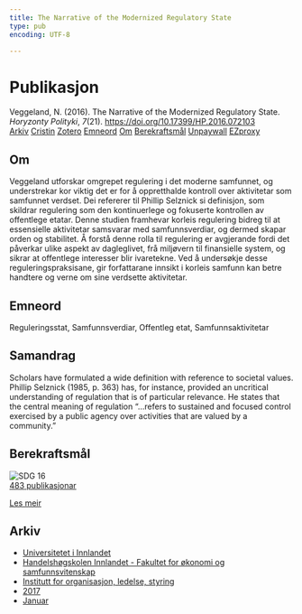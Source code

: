 ```yaml
---
title: The Narrative of the Modernized Regulatory State
type: pub
encoding: UTF-8

---
```

<h1>Publikasjon</h1>
<article id="csl-bib-container-K8LZVNGB" class="csl-bib-container">
  <div class="csl-bib-body"> <div class="csl-entry">Veggeland, N. (2016). The Narrative of the Modernized Regulatory State. <i>Horyzonty Polityki</i>, <i>7</i>(21). <a href="https://doi.org/10.17399/HP.2016.072103">https://doi.org/10.17399/HP.2016.072103</a></div> </div>
  <div class="csl-bib-buttons">
    <a href="#taxonomy-article-K8LZVNGB" alt="archive" class="csl-bib-button">Arkiv</a>
    <a href="https://app.cristin.no/results/show.jsf?id=1442703" alt="Cristin" class="csl-bib-button">Cristin</a>
    <a href="http://zotero.org/groups/5881554/items/K8LZVNGB" alt="Zotero" class="csl-bib-button">Zotero</a>
    <a href="#keywords-article-K8LZVNGB" alt="keywords" class="csl-bib-button">Emneord</a>
    <a href="#about-article-K8LZVNGB" alt="about_pub" class="csl-bib-button">Om</a>
    <a href="#sdg-article-K8LZVNGB" alt="sdg" class="csl-bib-button">Berekraftsmål</a>
    <a href="http://bazekon.icm.edu.pl/bazekon/element/bwmeta1.element.ekon-element-000171463902" alt="Unpaywall" class="csl-bib-button">Unpaywall</a>
    <a href="http://bazekon.icm.edu.pl/bazekon/element/bwmeta1.element.ekon-element-000171463902" alt="EZproxy" class="csl-bib-button">EZproxy</a>
  </div>
  <div id="csl-bib-meta-container-K8LZVNGB"></div>
</article>
<div id="csl-bib-meta-K8LZVNGB" class="csl-bib-meta">
  <article id="about-article-K8LZVNGB" class="about_pub-article">
    <h1>Om</h1>
    Veggeland utforskar omgrepet regulering i det moderne samfunnet, og understrekar kor viktig det er for å oppretthalde kontroll over aktivitetar som samfunnet verdset. Dei refererer til Phillip Selznick si definisjon, som skildrar regulering som den kontinuerlege og fokuserte kontrollen av offentlege etatar. Denne studien framhevar korleis regulering bidreg til at essensielle aktivitetar samsvarar med samfunnsverdiar, og dermed skapar orden og stabilitet. Å forstå denne rolla til regulering er avgjerande fordi det påverkar ulike aspekt av dagleglivet, frå miljøvern til finansielle system, og sikrar at offentlege interesser blir ivaretekne. Ved å undersøkje desse reguleringspraksisane, gir forfattarane innsikt i korleis samfunn kan betre handtere og verne om sine verdsette aktivitetar.
  </article>
  <article id="keywords-article-K8LZVNGB" class="keywords-article">
    <h1>Emneord</h1>
    Reguleringsstat, Samfunnsverdiar, Offentleg etat, Samfunnsaktivitetar
  </article>
  <article id="abstract-article-K8LZVNGB" class="abstract-article">
    <h1>Samandrag</h1>
    Scholars have formulated a  
wide definition with reference to societal values. Phillip Selznick (1985, p.  
363)  
has, for instance, provided an uncritical understanding of regulation  
that is of particular relevance. He states that the central meaning of  
regulation “...refers to sustained and focused control exercised by  
a public agency over activities that are valued by a community.”
  </article>
  <article id="sdg-article-K8LZVNGB" class="sdg-article">
    <h1>Berekraftsmål</h1>
    <div class="sdg-container"><div id="sdg16" class="sdg">
        <img src="{{< params subfolder >}}images/sdg/sdg16_nn.png" class="image" alt="SDG 16">
        <div class="sdg-overlay">
          <a href="{{< params subfolder >}}nn/archive/?sdg=16#archive" class="sdg-publication-count"><span>483</span> publikasjonar</a>
          <p><a href="https://fn.no/om-fn/fns-baerekraftsmaal/fred-rettferdighet-og-velfungerende-institusjoner?lang=nno-NO" class="sdg-read-more">Les meir</a></p>
        </div>
      </div></div>
  </article>
  <article id="taxonomy-article-K8LZVNGB" class="taxonomy-article">
    <h1>Arkiv</h1>
    <ul>
      <li><a href="{{< params subfolder >}}nn/archive/?key=3DCRN523">Universitetet i Innlandet</a></li>
      <li><a href="{{< params subfolder >}}nn/archive/?key=DU8Q9LN9">Handelshøgskolen Innlandet - Fakultet for økonomi og samfunnsvitenskap</a></li>
      <li><a href="{{< params subfolder >}}nn/archive/?key=4LUWR3ZM">Institutt for organisasjon, ledelse, styring</a></li>
      <li><a href="{{< params subfolder >}}nn/archive/?key=KF5I8TQ8">2017</a></li>
      <li><a href="{{< params subfolder >}}nn/archive/?key=YC6QG6IS">Januar</a></li>
    </ul>
  </article>
</div>
